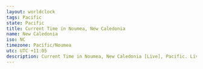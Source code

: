```yaml
---
layout: worldclock
tags: Pacific
state: Pacific
title: Current Time in Noumea, New Caledonia
name: New Caledonia
iso: NC
timezone: Pacific/Noumea
utc: UTC +11:05
description: Current Time in Noumea, New Caledonia [Live], Pacific. Live update now time in Noumea, timezone Pacific/Noumea, UTC +11:05, Country ISO code & Current Local Time.
---
```



